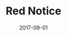 ---
title: "Red Notice"
bookAuthor: "Bill Browder"
layout: book
format: "audiobook"
recommended: "true"
date: "2017-09-01"
tag: book
projects: false
books: true
hidden: false
category: book
amazonLink: "http://amzn.to/2gXIM5r"
---